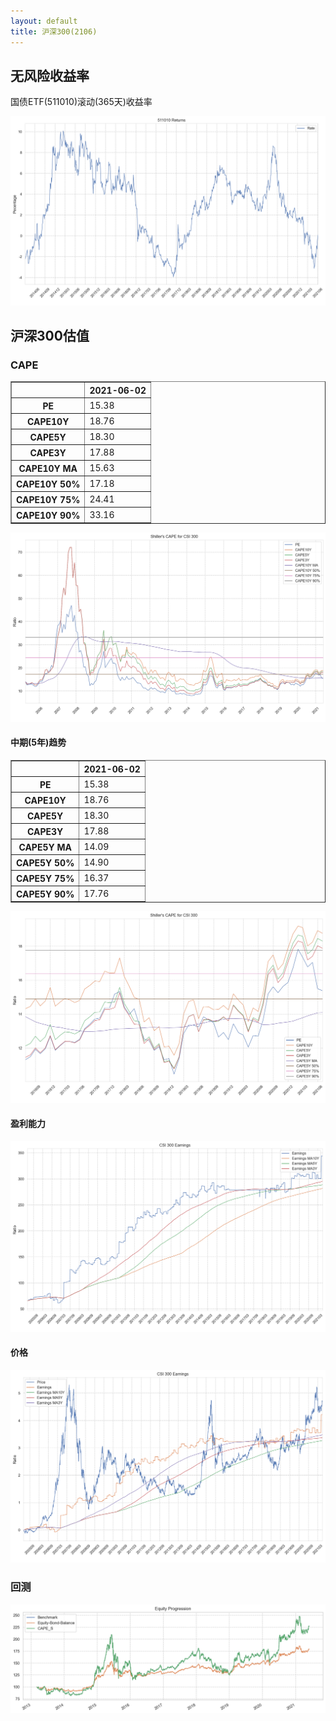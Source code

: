 ```yaml
---
layout: default
title: 沪深300(2106)
---
```



## 无风险收益率

国债ETF(511010)滚动(365天)收益率


    
![png](CSI300_files/CSI300_3_0.png)
    


## 沪深300估值

### CAPE




<div>
<style scoped>
    .dataframe tbody tr th:only-of-type {
        vertical-align: middle;
    }

    .dataframe tbody tr th {
        vertical-align: top;
    }

    .dataframe thead th {
        text-align: right;
    }
</style>
<table border="1" class="dataframe">
  <thead>
    <tr style="text-align: right;">
      <th></th>
      <th>2021-06-02</th>
    </tr>
  </thead>
  <tbody>
    <tr>
      <th>PE</th>
      <td>15.38</td>
    </tr>
    <tr>
      <th>CAPE10Y</th>
      <td>18.76</td>
    </tr>
    <tr>
      <th>CAPE5Y</th>
      <td>18.30</td>
    </tr>
    <tr>
      <th>CAPE3Y</th>
      <td>17.88</td>
    </tr>
    <tr>
      <th>CAPE10Y MA</th>
      <td>15.63</td>
    </tr>
    <tr>
      <th>CAPE10Y 50%</th>
      <td>17.18</td>
    </tr>
    <tr>
      <th>CAPE10Y 75%</th>
      <td>24.41</td>
    </tr>
    <tr>
      <th>CAPE10Y 90%</th>
      <td>33.16</td>
    </tr>
  </tbody>
</table>
</div>




    
![png](CSI300_files/CSI300_7_1.png)
    


#### 中期(5年)趋势




<div>
<style scoped>
    .dataframe tbody tr th:only-of-type {
        vertical-align: middle;
    }

    .dataframe tbody tr th {
        vertical-align: top;
    }

    .dataframe thead th {
        text-align: right;
    }
</style>
<table border="1" class="dataframe">
  <thead>
    <tr style="text-align: right;">
      <th></th>
      <th>2021-06-02</th>
    </tr>
  </thead>
  <tbody>
    <tr>
      <th>PE</th>
      <td>15.38</td>
    </tr>
    <tr>
      <th>CAPE10Y</th>
      <td>18.76</td>
    </tr>
    <tr>
      <th>CAPE5Y</th>
      <td>18.30</td>
    </tr>
    <tr>
      <th>CAPE3Y</th>
      <td>17.88</td>
    </tr>
    <tr>
      <th>CAPE5Y MA</th>
      <td>14.09</td>
    </tr>
    <tr>
      <th>CAPE5Y 50%</th>
      <td>14.90</td>
    </tr>
    <tr>
      <th>CAPE5Y 75%</th>
      <td>16.37</td>
    </tr>
    <tr>
      <th>CAPE5Y 90%</th>
      <td>17.76</td>
    </tr>
  </tbody>
</table>
</div>




    
![png](CSI300_files/CSI300_9_1.png)
    


#### 盈利能力


    
![png](CSI300_files/CSI300_11_0.png)
    


#### 价格


    
![png](CSI300_files/CSI300_13_0.png)
    


### 回测


    
![png](CSI300_files/CSI300_16_0.png)
    

<script>
$('table').addClass('table table-striped table-hover  table-sm ')
$('thead').addClass('thead-dark')
$('.main img').css('width', '100%')
</script>